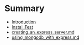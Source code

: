 # Summary

* [Introduction](README.md)
* [Install Fest](install_fest.md)
* [creating_an_express_server.md](creating_an_express_server.md)
* [using_mongodb_with_express.md](using_mongodb_with_express.md)

